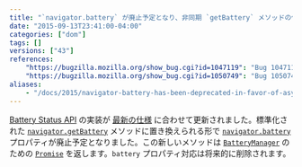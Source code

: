 ```yaml
---
title: "`navigator.battery` が廃止予定となり、非同期 `getBattery` メソッドの使用が推奨されています"
date: "2015-09-13T23:41:00-04:00"
categories: ["dom"]
tags: []
versions: ["43"]
references:
    "https://bugzilla.mozilla.org/show_bug.cgi?id=1047119": "Bug 1047119 - Update Battery Status API to match latest Editors draft: navigator.getBattery(), etc"
    "https://bugzilla.mozilla.org/show_bug.cgi?id=1050749": "Bug 1050749 - Expose BatteryManager via getBattery() returning a Promise instead of a synchronous accessor (navigator.battery)."
aliases:
    - "/docs/2015/navigator-battery-has-been-deprecated-in-favor-of-async-getbattery-method/"
---
```

[Battery Status API](https://developer.mozilla.org/ja/docs/Web/API/Battery_Status_API) の実装が [最新の仕様](http://www.w3.org/TR/battery-status/) に合わせて更新されました。標準化された [`navigator.getBattery`](https://developer.mozilla.org/ja/docs/Web/API/Navigator/getBattery) メソッドに置き換えられる形で [`navigator.battery`](https://developer.mozilla.org/ja/docs/Web/API/Navigator/battery) プロパティが廃止予定となりました。この新しいメソッドは [`BatteryManager`](https://developer.mozilla.org/ja/docs/Web/API/BatteryManager) のための [`Promise`](https://developer.mozilla.org/ja/docs/Web/JavaScript/Reference/Global_Objects/Promise) を返します。`battery` プロパティ対応は将来的に削除されます。
